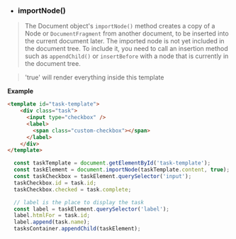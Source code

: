 - ### importNode()
> The Document object's ```importNode()``` method creates a copy of a Node or ```DocumentFragment``` from another document, to be inserted into the current document later. The imported node is not yet included in the document tree. To include it, you need to call an insertion method such as ```appendChild()``` or ```insertBefore``` with a node that is currently in the document tree.

>'true' will render everything inside this template

**Example**
```html
<template id="task-template">
    <div class="task">
      <input type="checkbox" />
      <label>
        <span class="custom-checkbox"></span>
      </label>
    </div>
</template>
```
```javascript
  const taskTemplate = document.getElementById('task-template');
  const taskElement = document.importNode(taskTemplate.content, true);
  const taskCheckbox = taskElement.querySelector('input');
  taskCheckbox.id = task.id;
  taskCheckbox.checked = task.complete;

  // label is the place to display the task
  const label = taskElement.querySelector('label');
  label.htmlFor = task.id;
  label.append(task.name);
  tasksContainer.appendChild(taskElement);
```

